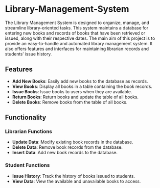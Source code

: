 # Library-Management-System

The Library Management System is designed to organize, manage, and streamline library-oriented tasks. This system maintains a database for entering new books and records of books that have been retrieved or issued, along with their respective dates. The main aim of this project is to provide an easy-to-handle and automated library management system. It also offers features and interfaces for maintaining librarian records and  students' issue history.

## Features

- **Add New Books**: Easily add new books to the database as records.
- **View Books**: Display all books in a table containing the book records.
- **Issue Books**: Issue books to users when they are available.
- **Return Books**: Return books and update the table of all books.
- **Delete Books**: Remove books from the table of all books.

## Functionality

### Librarian Functions
- **Update Data**: Modify existing book records in the database.
- **Delete Data**: Remove book records from the database.
- **Insert Data**: Add new book records to the database.
### Student Functions
- **Issue History**: Track the history of books issued to students.
- **View Data**: View the available and unavailable books to access.

